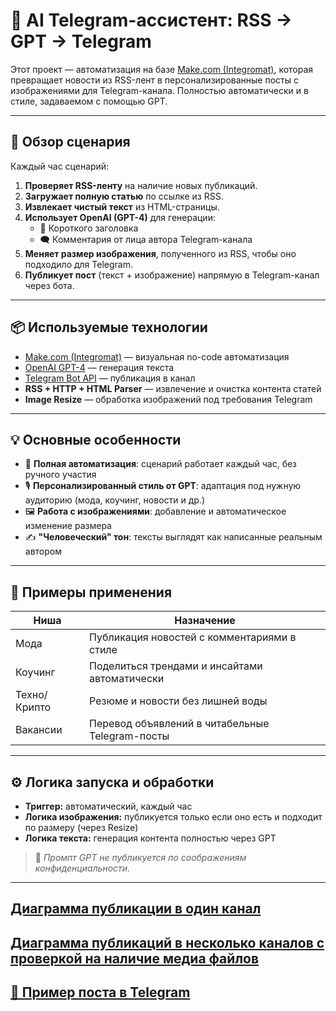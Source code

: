 # 🤖 AI Telegram-ассистент: RSS → GPT → Telegram

Этот проект — автоматизация на базе [Make.com (Integromat)](https://www.make.com/), которая превращает новости из RSS-лент в персонализированные посты с изображениями для Telegram-канала. Полностью автоматически и в стиле, задаваемом с помощью GPT.

---

## 🔁 Обзор сценария

Каждый час сценарий:

1. **Проверяет RSS-ленту** на наличие новых публикаций.
2. **Загружает полную статью** по ссылке из RSS.
3. **Извлекает чистый текст** из HTML-страницы.
4. **Использует OpenAI (GPT-4)** для генерации:
   - 📌 Короткого заголовка
   - 🗨️ Комментария от лица автора Telegram-канала
5. **Меняет размер изображения**, полученного из RSS, чтобы оно подходило для Telegram.
6. **Публикует пост** (текст + изображение) напрямую в Telegram-канал через бота.

---

## 📦 Используемые технологии

- [Make.com (Integromat)](https://www.make.com/) — визуальная no-code автоматизация
- [OpenAI GPT-4](https://platform.openai.com/) — генерация текста
- [Telegram Bot API](https://core.telegram.org/bots/api) — публикация в канал
- **RSS + HTTP + HTML Parser** — извлечение и очистка контента статей
- **Image Resize** — обработка изображений под требования Telegram


---

## 💡 Основные особенности

- 🔄 **Полная автоматизация**: сценарий работает каждый час, без ручного участия
- 🎙 **Персонализированный стиль от GPT**: адаптация под нужную аудиторию (мода, коучинг, новости и др.)
- 🖼 **Работа с изображениями**: добавление и автоматическое изменение размера
- ✍️ **"Человеческий" тон**: тексты выглядят как написанные реальным автором

---

## 📍 Примеры применения

| Ниша        | Назначение                                      |
|-------------|--------------------------------------------------|
| Мода        | Публикация новостей с комментариями в стиле     |
| Коучинг     | Поделиться трендами и инсайтами автоматически   |
| Техно/Крипто| Резюме и новости без лишней воды                 |
| Вакансии    | Перевод объявлений в читабельные Telegram-посты |

---

## ⚙️ Логика запуска и обработки

- **Триггер:** автоматический, каждый час
- **Логика изображения:** публикуется только если оно есть и подходит по размеру (через Resize)
- **Логика текста:** генерация контента полностью через GPT

> 📌 _Промпт GPT не публикуется по соображениям конфиденциальности._

---
## [Диаграмма публикации в один канал](https://github.com/MikkiPolo/AI_Telegram_Assistant_RSS_GPT_Telegram/blob/main/diagram_low.png)
## [Диаграмма публикаций в несколько каналов с проверкой на наличие медиа файлов](https://github.com/MikkiPolo/AI_Telegram_Assistant_RSS_GPT_Telegram/blob/main/diagram_hight.png)
## [📲 Пример поста в Telegram](https://github.com/MikkiPolo/AI_Telegram_Assistant_RSS_GPT_Telegram/blob/main/scren%20telegram%20channel.png)
